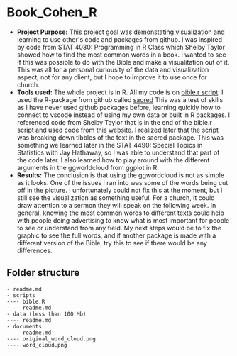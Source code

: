 # Book_Cohen_R

- __Project Purpose:__ 
    This project goal was demonstating visualization and learning to use other's code and packages from github. I was inspired by code from STAT 4030: Programming in R Class which Shelby Taylor showed how to find the most common words in a book. I wanted to see if this was possible to do with the Bible and make a visualitation out of it. This was all for a personal curiousity of the data and visualization aspect, not for any client, but I hope to improve it to use once for church. 
- __Tools used:__ 
    The whole project is in R. All my code is on [bible.r script](scripts/bible.R). I used the R-package from github called [sacred](https://github.com/JohnCoene/sacred) This was a test of skills as I have never used github packages before, learning quickly how to connect to vscode instead of using my own data or built in R packages. I referenced code from Shelby Taylor that is in the end of the bible.r script and used code from this [website](https://semba-blog.netlify.app/11/06/2019/looking-at-the-bible-through-wordcloud-in-r/). I realized later that the script was breaking down tibbles of the text in the sacred package. This was something we learned later in the STAT 4490: Special Topics in Statistics with Jay Hathaway, so I was able to understand that part of the code later. I also learned how to play around with the different arguments in the ggworldcloud from ggplot in R.
- __Results:__ 
    The conclusion is that using the ggwordcloud is not as simple as it looks. One of the issues I ran into was some of the words being cut off in the picture. I unfortunately could not fix this at the moment, but I still see the visualization as something useful. For a church, it could draw attention to a sermon they will speak on the following week. In general, knowing the most common words to different texts could help with people doing advertising to know what is most important for people to see or understand from any field. 
    My next steps would be to fix the graphic to see the full words, and if another package is made with a different version of the Bible, try this to see if there would be any differences. 

## Folder structure

```
- readme.md
- scripts
---- bible.R
---- readme.md
- data (less than 100 Mb)
---- readme.md 
- documents
---- readme.md 
---- original_word_cloud.png 
---- word_cloud.png 
```